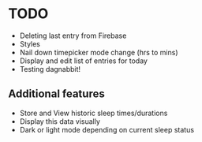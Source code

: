 # TODO

-   Deleting last entry from Firebase
-   Styles
-   Nail down timepicker mode change (hrs to mins)
-   Display and edit list of entries for today
-   Testing dagnabbit!

## Additional features

-   Store and View historic sleep times/durations
-   Display this data visually
-   Dark or light mode depending on current sleep status
